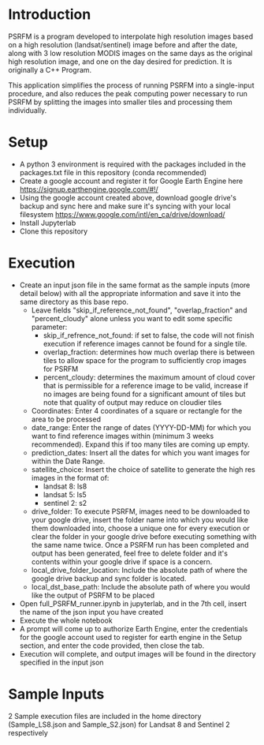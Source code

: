 # Introduction
PSRFM is a program developed to interpolate high resolution images based on a high resolution (landsat/sentinel) image before and after the date, along with 3 low resolution MODIS images on the same days as the original high resolution image, and one on the day desired for prediction. It is originally a C++ Program.

This application simplifies the process of running PSRFM into a single-input procedure, and also reduces the peak computing power necessary to run PSRFM by splitting the images into smaller tiles and processing them individually.

# Setup
- A python 3 environment is required with the packages included in the packages.txt file in this repository (conda recommended)
- Create a google account and register it for Google Earth Engine here https://signup.earthengine.google.com/#!/
- Using the google account created above, download google drive's backup and sync here and make sure it's syncing with your local filesystem https://www.google.com/intl/en_ca/drive/download/
- Install Jupyterlab
- Clone this repository 

# Execution
- Create an input json file in the same format as the sample inputs (more detail below) with all the appropriate information and save it into the same directory as this base repo. 
  - Leave fields "skip_if_reference_not_found", "overlap_fraction" and "percent_cloudy" alone unless you want to edit some specific parameter:
    - skip_if_refrence_not_found: if set to false, the code will not finish execution if reference images cannot be found for a single tile.
    - overlap_fraction: determines how much overlap there is between tiles to allow space for the program to sufficiently crop images for PSRFM
    - percent_cloudy: determines the maximum amount of cloud cover that is permissible for a reference image to be valid, increase if no images are being found for a significant amount of tiles but note that quality of output may reduce on cloudier tiles
  - Coordinates: Enter 4 coordinates of a square or rectangle for the area to be processed
  - date_range: Enter the range of dates (YYYY-DD-MM) for which you want to find reference images within (minimum 3 weeks recommended). Expand this if too many tiles are coming up empty.
  - prediction_dates: Insert all the dates for which you want images for within the Date Range.
  - satellite_choice: Insert the choice of satellite to generate the high res images in the format of:
    - landsat 8: ls8
    - landsat 5: ls5
    - sentinel 2: s2
  - drive_folder: To execute PSRFM, images need to be downloaded to your google drive, insert the folder name into which you would like them downloaded into, choose a unique one for every execution or clear the folder in your google drive before executing something with the same name twice. Once a PSRFM run has been completed and output has been generated, feel free to delete folder and it's contents within your google drive if space is a concern.
  - local_drive_folder_location: Include the absolute path of where the google drive backup and sync folder is located.
  - local_dst_base_path: Include the absolute path of where you would like the output of PSRFM to be placed
- Open full_PSRFM_runner.ipynb in jupyterlab, and in the 7th cell, insert the name of the json input you have created
- Execute the whole notebook
- A prompt will come up to authorize Earth Engine, enter the credentials for the google account used to register for earth engine in the Setup section, and enter the code provided, then close the tab.
- Execution will complete, and output images will be found in the directory specified in the input json

# Sample Inputs
2 Sample execution files are included in the home directory (Sample_LS8.json and Sample_S2.json) for Landsat 8 and Sentinel 2 respectively
